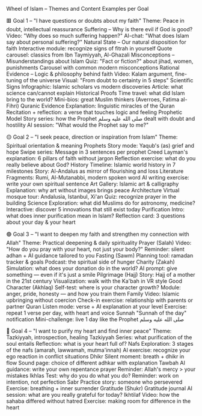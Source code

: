 Wheel of Islam – Themes and Content Examples per Goal

🟥 Goal 1 – "I have questions or doubts about my faith"
Theme: Peace in doubt, intellectual reassurance
Suffering – Why is there evil if God is good?
Video: "Why does so much suffering happen?"
AI-chat: "What does Islam say about personal suffering?"
Natural State – Our natural disposition for faith
Interactive module: recognize signs of fitrah in yourself
Quote carousel: classics from Ibn Taymiyyah, Al-Ghazali
Misconceptions – Misunderstandings about Islam
Quiz: "Fact or fiction?" about jihad, women, punishments
Carousel with common modern misconceptions
Rational Evidence – Logic & philosophy behind faith
Video: Kalam argument, fine-tuning of the universe
Visual: "From doubt to certainty in 5 steps"
Scientific Signs
Infographic: Islamic scholars vs modern discoveries
Article: what science can/cannot explain
Historical Proofs
Time travel: what did Islam bring to the world?
Mini-bios: great Muslim thinkers (Averroes, Fatima al-Fihri)
Quranic Evidence
Explanation: linguistic miracles of the Quran
Recitation + reflection: a verse that touches logic and feeling
Prophetic Model
Story series: how the Prophet صلى الله عليه وسلم dealt with doubt and hostility
AI session: "What would the Prophet say to me?"

🟡 Goal 2 – "I seek peace, direction or inspiration from Islam"
Theme: Spiritual orientation & meaning
Prophets
Story mode: Yaqub's (as) grief and hope
Swipe series: Message in 3 sentences per prophet
Creed
Layman's explanation: 6 pillars of faith without jargon
Reflection exercise: what do you really believe about God?
History
Timeline: Islamic world history in 7 milestones
Story: Al-Andalus as mirror of flourishing and loss
Literature
Fragments: Rumi, Al-Mutanabbi, modern spoken word
AI writing exercise: write your own spiritual sentence
Art
Gallery: Islamic art & calligraphy
Explanation: why art without images brings peace
Architecture
Virtual mosque tour: Andalusia, Istanbul, Xi'an
Quiz: recognize prayer in the building
Science
Exploration: what did Muslims do for astronomy, medicine?
Interactive: discover 5 innovations that still exist today
Purification
Intro: what does inner purification mean in Islam?
Reflection card: 3 questions about your day & your heart

🟢 Goal 3 – "I want to deepen my faith and strengthen my connection with Allah"
Theme: Practical deepening & daily spirituality
Prayer (Salah)
Video: "How do you pray with your heart, not just your body?"
Reminder: silent adhan + AI guidance tailored to you
Fasting (Sawm)
Planning tool: ramadan tracker & goals
Podcast: the spiritual side of hunger
Charity (Zakah)
Simulation: what does your donation do in the world?
AI prompt: give something — even if it's just a smile
Pilgrimage (Hajj)
Story: Hajj of a mother in the 21st century
Visualization: walk with the Ka'bah in VR style
Good Character (Akhlaq)
Self-test: where is your character growth?
Module: anger, pride, honesty — and how you train them
Family
Video: Islamic upbringing without coercion
Check-in exercise: relationship with parents or partner
Quran
Listen mode: verse + AI explanation at your level
Exercise: repeat 1 verse per day, with heart and voice
Sunnah
"Sunnah of the day" notification
Mini-challenge: live 1 day like the Prophet صلى الله عليه وسلم

🔵 Goal 4 – "I want to purify my heart and find inner peace"
Theme: Tazkiyyah, introspection, healing
Tazkiyyah
Series: what purification of the soul entails
Reflection: what is your heart full of?
Nafs
Exploration: 3 stages of the nafs (amarah, lawwamah, mutma'innah)
AI exercise: recognize your ego reaction in conflict situations
Dhikr
Silent moment: breath + dhikr in flow
Sound page: choice of different adhkar with explanation
Tawbah
AI guidance: write your own repentance prayer
Reminder: Allah's mercy > your mistakes
Ikhlas
Test: why do you do what you do?
Reminder: work on intention, not perfection
Sabr
Practice story: someone who persevered
Exercise: breathing + inner surrender
Gratitude (Shukr)
Gratitude journal
AI session: what are you really grateful for today?
Ikhtilaf
Video: how the sahaba differed without hatred
Exercise: making room for difference in the heart 